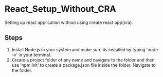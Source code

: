 # React_Setup_Without_CRA

Setting up react application without using create react app(cra).

## Steps

1. Install Node.js in your system and make sure its installed by typing 'node -v' in your terminal.
2. Create a project folder of any name and navigate to the folder and then use 'npm init' to create a package.json file inside the folder. Navigate to the folder.
